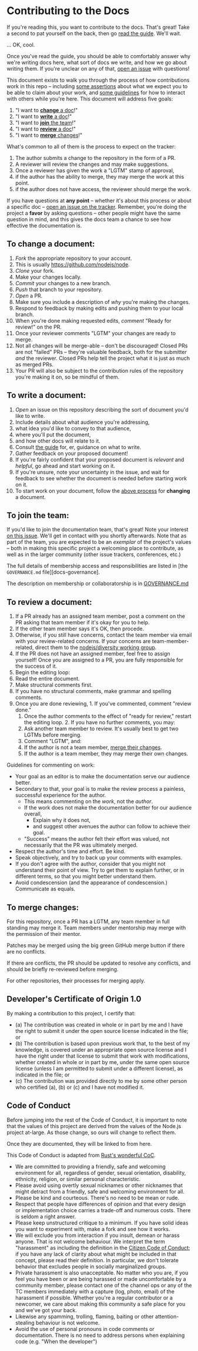 # Contributing to the Docs

If you're reading this, you want to contribute to the docs. That's great! Take
a second to pat yourself on the back, then go [read the guide][]. We'll wait.

... OK, cool.

Once you've read the guide, you should be able to comfortably answer why we're
writing docs here, what sort of docs we write, and how we go about writing
them. If you're unclear on any of that, [open an issue][] with questions!

This document exists to walk you through the process of how contributions work
in this repo – including [some assertions][] about what we expect you to be
able to claim about your work, and [some guidelines][] for how to interact with
others while you're here. This document will address five goals:

1. "I want to [**change** a doc][]!"
2. "I want to [**write** a doc][]!"
3. "I want to [**join** the team][]!"
4. "I want to [**review** a doc][]!"
5. "I want to [**merge** changes][]!"

What's common to all of them is the process to expect on the tracker:

1. The author submits a change to the repository in the form of a PR.
2. A reviewer will review the changes and may make suggestions.
3. Once a reviewer has given the work a "LGTM" stamp of approval,
  1. if the author has the ability to merge, they may merge the work at this
  point.
  2. if the author does not have access, the reviewer should merge the work.

If you have questions at **any point** – whether it's about this process or
about a specific doc – [open an issue on the tracker][]. Remember, you're doing
the project a **favor** by asking questions – other people might have the same
question in mind, and this gives the docs team a chance to see how effective
the documentation is.

## To **change** a document:

1. *Fork* the appropriate repository to your account.
  1. This is usually <https://github.com/nodejs/node>.
2. *Clone* your fork.
3. Make your changes locally.
4. *Commit* your changes to a new branch.
5. *Push* that branch to your repository.
6. *Open* a PR.
  1. Make sure you include a description of *why* you're making the changes.
7. Respond to feedback by making edits and pushing them to your local branch.
  1. When you're done making requested edits, *comment* "Ready for review!" on
  the PR.
8. Once your reviewer comments "LGTM" your changes are ready to merge.
  1. Not all changes will be merge-able – don't be discouraged! Closed PRs
  are not "failed" PRs – they're valuable feedback, both for the submitter *and*
  the reviewer. Closed PRs help tell the project what it is just as much as
  merged PRs.
  2. Your PR will also be subject to the contribution rules of the repository
  you're making it on, so be mindful of them.

## To **write** a document:

1. *Open* an issue on this repository describing the sort of document you'd like
to write.
  1. Include details about what audience you're addressing,
  2. what idea you'd like to convey to that audience,
  3. where you'll put the document,
  4. and how other docs will relate to it.
  5. Consult [the guide][] for, er, guidance on what to write.
2. Gather feedback on your proposed document!
  1. If you're fairly confident that your proposed document is *relevant* and
  *helpful*, go ahead and start working on it.
  2. If you're unsure, note your uncertainty in the issue, and wait for feedback
  to see whether the document is needed before starting work on it.
3. To start work on your document, follow the [above process][] for **changing** a
document.

## To **join** the team:

If you'd like to join the documentation team, that's great! Note your interest
[on this issue][]. We'll get in contact with you shortly afterwards. Note that
as part of the team, you are expected to be an *exemplar* of the project's
values – both in making this specific project a welcoming place to contribute,
as well as in the larger community (other issue trackers, conferences, etc.)

The full details of membership access and responsibilities are listed in
[the `GOVERNANCE.md` file][docs-governance].

The description on membership or collaboratorship is in [GOVERNANCE.md][]

## To **review** a document:

1. If a PR already has an assigned team member, post a comment on the PR asking
that team member if it's okay for you to help.
  1. If the other team member says it's OK, then procede.
  2. Otherwise, if you still have concerns, contact the team member via email
  with your review-related concerns. If your concerns are team-member-related,
  direct them to the [nodejs/diversity working group][].
2. If the PR does not have an assigned member, feel free to assign yourself!
Once you are assigned to a PR, you are fully responsible for the success of it.
3. Begin the editing loop:
  1. Read the entire document.
  2. Make structural comments first.
  3. If you have no structural comments, make grammar and spelling comments.
  4. Once you are done reviewing,
    1. If you've commented, comment "review done."
      1. Once the author comments to the effect of "ready for review,"
      restart the editing loop.
    2. If you have no further comments, you may:
      1. Ask another team member to review. It's usually best to
         get two LGTMs before merging.
      2. Comment "LGTM", and:
        1. If the author is not a team member, [merge their changes][].
        2. If the author is a team member, they may merge their own changes.

Guidelines for commenting on work:

* Your goal as an editor is to make the documentation serve our audience
  better.
* Secondary to that, your goal is to make the review process a painless,
  successful experience for the author.
  * This means commenting on the *work*, not the *author*.
  * If the work does not make the documentation better for our audience overall,
    * Explain why it does not,
    * and suggest other avenues the author can follow to achieve their goal.
  * "Success" means the author felt their effort was valued, not necessarily
    that the PR was ultimately merged.
* Respect the author's time and effort. Be kind.
* Speak objectively, and try to back up your comments with examples.
* If you don't agree with the author, consider that you might
  not understand their point of view. Try to get them to explain further, or in
  different terms, so that you might better understand them.
* Avoid condescension (and the appearance of condescension.) Communicate as
  equals.

## To **merge** changes:

For this repository, once a PR has a LGTM, any team member in full standing may
merge it. Team members under mentorship may merge with the permission of their
mentor.

Patches may be merged using the big green GitHub merge button if there are no
conflicts.

If there are conflicts, the PR should be updated to resolve any conflicts, and
should be briefly re-reviewed before merging.

For other repositories, their processes for merging apply.

## Developer's Certificate of Origin 1.0

By making a contribution to this project, I certify that:

* (a) The contribution was created in whole or in part by me and I
  have the right to submit it under the open source license indicated
  in the file; or
* (b) The contribution is based upon previous work that, to the best
  of my knowledge, is covered under an appropriate open source license
  and I have the right under that license to submit that work with
  modifications, whether created in whole or in part by me, under the
  same open source license (unless I am permitted to submit under a
  different license), as indicated in the file; or
* (c) The contribution was provided directly to me by some other
  person who certified (a), (b) or (c) and I have not modified it.


## Code of Conduct

Before jumping into the rest of the Code of Conduct, it is important to note
that the values of this project are derived from the values of the Node.js
project at-large. As those change, so ours will change to reflect them.

Once they are documented, they will be linked to from here.

This Code of Conduct is adapted from [Rust's wonderful
CoC](http://www.rust-lang.org/conduct.html).

* We are committed to providing a friendly, safe and welcoming
  environment for all, regardless of gender, sexual orientation,
  disability, ethnicity, religion, or similar personal characteristic.
* Please avoid using overtly sexual nicknames or other nicknames that
  might detract from a friendly, safe and welcoming environment for
  all.
* Please be kind and courteous. There's no need to be mean or rude.
* Respect that people have differences of opinion and that every
  design or implementation choice carries a trade-off and numerous
  costs. There is seldom a right answer.
* Please keep unstructured critique to a minimum. If you have solid
  ideas you want to experiment with, make a fork and see how it works.
* We will exclude you from interaction if you insult, demean or harass
  anyone.  That is not welcome behaviour. We interpret the term
  "harassment" as including the definition in the [Citizen Code of
  Conduct](http://citizencodeofconduct.org/); if you have any lack of
  clarity about what might be included in that concept, please read
  their definition. In particular, we don't tolerate behavior that
  excludes people in socially marginalized groups.
* Private harassment is also unacceptable. No matter who you are, if
  you feel you have been or are being harassed or made uncomfortable
  by a community member, please contact one of the channel ops or any
  of the TC members immediately with a capture (log, photo, email) of
  the harassment if possible.  Whether you're a regular contributor or
  a newcomer, we care about making this community a safe place for you
  and we've got your back.
* Likewise any spamming, trolling, flaming, baiting or other
  attention-stealing behaviour is not welcome.
* Avoid the use of personal pronouns in code comments or
  documentation. There is no need to address persons when explaining
  code (e.g. "When the developer")

[nodejs/diversity working group]: https://github.com/nodejs/diversity
[read the guide]: GETTING-STARTED.md
[open an issue]: https://github.com/nodejs/docs/issues/new
[some assertions]: #developers-certificate-of-origin-10
[some guidelines]: #code-of-conduct
[**change** a doc]: #to-change-a-document
[**write** a doc]: #to-write-a-document
[**join** the team]: #to-join-the-team
[**review** a doc]: #to-review-a-document
[**merge** changes]: #to-merge-changes
[open an issue on the tracker]: https://github.com/nodejs/docs/issues/new
[the guide]: GETTING-STARTED.md
[above process]: #to-change-a-document
[on this issue]: https://github.com/nodejs/docs/issues/2
[nodejs/diversity working group]: https://github.com/nodejs/diversity
[merge their changes]: #to-merge-changes
[GOVERNANCE.md]: GOVERNANCE.md
